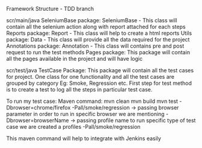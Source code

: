 Framework Structure - TDD branch

scr/main/java
    SeleniumBase package: SeleniumBase - This class will contain all the selenium action along with report attached for each steps
    Reports package:  Report - This class will help to create a html reports
    Utils package:  Data - This class will provide all the data required for the project
    Annotations package:  Annotation - This class will contains pre and post request to run the test methods
    Pages package:  This package will contain all the pages available in the project and will have logic 
    
  
scr/test/java
    TestCase Package: This package will contain all the test cases for project.
                      One class for one functionality and all the test cases are grouped by category Eg: Smoke, Regression etc. 
                      First step for test method is to create a test to log all the steps in particular test case.
                      
                      
To run my test case:
    Maven command: mvn clean
                   mvn build
                   mvn test -Dbrowser=chrome/firefox -Pall/smoke/regression  -> passing browser parameter in order to run in specific browser we are mentioning -Dbrowser=browserName
                                                                             -> passing profile name to run specific type of test case we are created a profiles -Pall/smoke/regression
                                                                             
This maven command will help to integrate with Jenkins easily 
